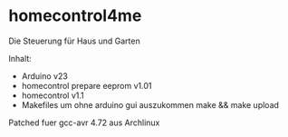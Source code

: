 homecontrol4me
==============

Die Steuerung für Haus und Garten

Inhalt:
* Arduino v23
* homecontrol prepare eeprom v1.01
* homecontrol v1.1
* Makefiles um ohne arduino gui auszukommen
  make && make upload

Patched fuer gcc-avr 4.72 aus Archlinux
